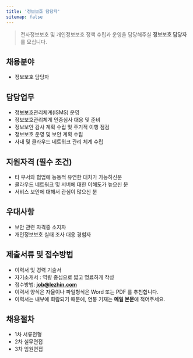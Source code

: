 ```yaml
---
title: '정보보호 담당자'
sitemap: false
---
```

> 전사정보보호 및 개인정보보호 정책 수립과 운영을 담당해주실 **정보보호 담당자**를 모십니다. 

## 채용분야

- 정보보호 담당자

## 담당업무

- 정보보호관리체계(ISMS) 운영
- 정보보호관리체계 인증심사 대응 및 준비
- 정보보안 감사 계획 수립 및 주기적 이행 점검 
- 정보보호 운영 및 보안 계획 수립
- 사내 및 클라우드 네트워크 관리 체계 수립

## 지원자격 (필수 조건)

- 타 부서와 협업에 능동적 유연한 대처가 가능하신분
- 클라우드 네트워크 및 서버에 대한 이해도가 높으신 분
- 서비스 보안에 대해서 관심이 많으신 분

## 우대사항

- 보안 관련 자격증 소지자
- 개인정보보호 실태 조사 대응 경험자 

## 제출서류 및 접수방법

- 이력서 및 경력 기술서 
- 자기소개서 : 역량 중심으로 짧고 명료하게 작성 
- 접수방법: **job@lezhin.com** 
- 이력서 양식은 자율이나 파일형식은 Word 또는 PDF 를 추천합니다.
- 이력서는 내부에 회람되기 때문에, 연봉 기재는 **메일 본문**에 적어주세요.

## 채용절차 

- 1차 서류전형
- 2차 실무면접 
- 3차 임원면접 

